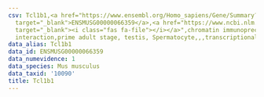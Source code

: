 ```yaml
---
csv: Tcl1b1,<a href="https://www.ensembl.org/Homo_sapiens/Gene/Summary?db=core;g=ENSMUSG00000066359"
  target="_blank">ENSMUSG00000066359</a>,<a href="https://www.ncbi.nlm.nih.gov/pubmed/25450459"
  target="_blank"><i class="fas fa-file"></i></a>",chromatin immunoprecipitation assay,direct
  interaction,prime adult stage, testis, Spermatocyte,,,transcriptional regulation,
data_alias: Tcl1b1
data_id: ENSMUSG00000066359
data_numevidence: 1
data_species: Mus musculus
data_taxid: '10090'
title: Tcl1b1
---
```

